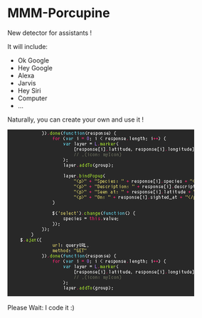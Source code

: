 # MMM-Porcupine

New detector for assistants !

It will include:
  * Ok Google
  * Hey Google
  * Alexa
  * Jarvis
  * Hey Siri
  * Computer
  * ...

Naturally, you can create your own and use it !

![](https://raw.githubusercontent.com/bugsounet/coding/main/undercoding.gif)

Please Wait: I code it :)
